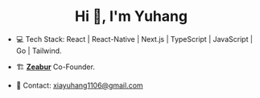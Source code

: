 <h1 align="center">Hi 👋, I'm Yuhang</h1>

- 💻 Tech Stack: React | React-Native | Next.js | TypeScript | JavaScript | Go | Tailwind.

- 🏗️ [**Zeabur**](https://github.com/zeabur) Co-Founder.

- 📮 Contact: xiayuhang1106@gmail.com 

